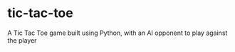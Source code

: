 # tic-tac-toe
A Tic Tac Toe game built using Python, with an AI opponent to play against the player
